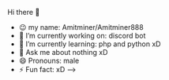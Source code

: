 Hi there 👋
- 😉 my name: Amitminer/Amitminer888
- 🔭 I’m currently working on: discord bot
- 🌱 I’m currently learning: php and python xD
- 💬 Ask me about nothing xD 
- 😄 Pronouns: male
- ⚡ Fun fact: xD
-->
